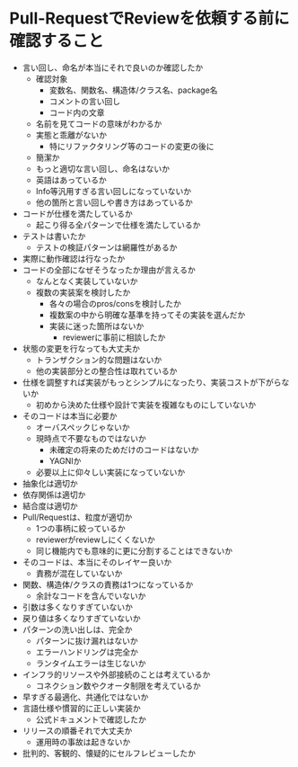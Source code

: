 # Pull-RequestでReviewを依頼する前に確認すること


- 言い回し、命名が本当にそれで良いのか確認したか
    - 確認対象
        - 変数名、関数名、構造体/クラス名、package名
        - コメントの言い回し
        - コード内の文章
    - 名前を見てコードの意味がわかるか
    - 実態と乖離がないか
        - 特にリファクタリング等のコードの変更の後に
    - 簡潔か
    - もっと適切な言い回し、命名はないか
    - 英語はあっているか
    - Info等汎用すぎる言い回しになっていないか
    - 他の箇所と言い回しや書き方はあっているか
- コードが仕様を満たしているか
    - 起こり得る全パターンで仕様を満たしているか
- テストは書いたか
    - テストの検証パターンは網羅性があるか
- 実際に動作確認は行なったか
- コードの全部になぜそうなったか理由が言えるか
    - なんとなく実装していないか
    - 複数の実装案を検討したか
        - 各々の場合のpros/consを検討したか
        - 複数案の中から明確な基準を持ってその実装を選んだか
        - 実装に迷った箇所はないか
            - reviewerに事前に相談したか
- 状態の変更を行なっても大丈夫か
    - トランザクション的な問題はないか
    - 他の実装部分との整合性は取れているか
- 仕様を調整すれば実装がもっとシンプルになったり、実装コストが下がらないか
    - 初めから決めた仕様や設計で実装を複雑なものにしていないか
- そのコードは本当に必要か
    - オーバスペックじゃないか
    - 現時点で不要なものではないか
        - 未確定の将来のためだけのコードはないか
        - YAGNIか
    - 必要以上に仰々しい実装になっていないか
- 抽象化は適切か
- 依存関係は適切か
- 結合度は適切か
- Pull/Requestは、粒度が適切か
    - 1つの事柄に絞っているか
    - reviewerがreviewしにくくないか
    - 同じ機能内でも意味的に更に分割することはできないか
- そのコードは、本当にそのレイヤー良いか
    - 責務が混在していないか
- 関数、構造体/クラスの責務は1つになっているか
    - 余計なコードを含んでいないか
- 引数は多くなりすぎていないか
- 戻り値は多くなりすぎていないか
- パターンの洗い出しは、完全か
    - パターンに抜け漏れはないか
    - エラーハンドリングは完全か
    - ランタイムエラーは生じないか
- インフラ的リソースや外部接続のことは考えているか
    - コネクション数やクオータ制限を考えているか
- 早すぎる最適化、共通化ではないか
- 言語仕様や慣習的に正しい実装か
    - 公式ドキュメントで確認したか
- リリースの順番それで大丈夫か
    - 運用時の事故は起きないか
- 批判的、客観的、懐疑的にセルフレビューしたか

    
